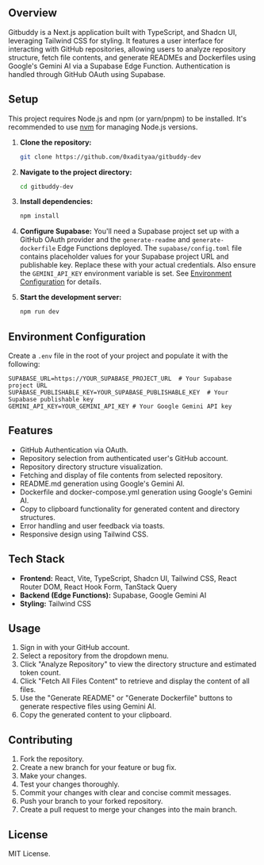## Overview

Gitbuddy is a Next.js application built with TypeScript, and Shadcn UI, leveraging Tailwind CSS for styling.  It features a user interface for interacting with GitHub repositories, allowing users to analyze repository structure, fetch file contents, and generate READMEs and Dockerfiles using Google's Gemini AI via a Supabase Edge Function. Authentication is handled through GitHub OAuth using Supabase.


## Setup

This project requires Node.js and npm (or yarn/pnpm) to be installed.  It's recommended to use [nvm](https://github.com/nvm-sh/nvm#installing-and-updating) for managing Node.js versions.

1. **Clone the repository:**
   ```bash
   git clone https://github.com/0xadityaa/gitbuddy-dev
   ```

2. **Navigate to the project directory:**
   ```bash
   cd gitbuddy-dev
   ```

3. **Install dependencies:**
   ```bash
   npm install
   ```

4. **Configure Supabase:**  You'll need a Supabase project set up with a GitHub OAuth provider and the `generate-readme` and `generate-dockerfile` Edge Functions deployed.  The `supabase/config.toml` file contains placeholder values for your Supabase project URL and publishable key.  Replace these with your actual credentials.  Also ensure the `GEMINI_API_KEY` environment variable is set. See [Environment Configuration](#environment-configuration) for details.


5. **Start the development server:**
   ```bash
   npm run dev
   ```

## Environment Configuration

Create a `.env` file in the root of your project and populate it with the following:

```env
SUPABASE_URL=https://YOUR_SUPABASE_PROJECT_URL  # Your Supabase project URL
SUPABASE_PUBLISHABLE_KEY=YOUR_SUPABASE_PUBLISHABLE_KEY  # Your Supabase publishable key
GEMINI_API_KEY=YOUR_GEMINI_API_KEY # Your Google Gemini API key
```


## Features

- GitHub Authentication via OAuth.
- Repository selection from authenticated user's GitHub account.
- Repository directory structure visualization.
- Fetching and display of file contents from selected repository.
- README.md generation using Google's Gemini AI.
- Dockerfile and docker-compose.yml generation using Google's Gemini AI.
- Copy to clipboard functionality for generated content and directory structures.
- Error handling and user feedback via toasts.
- Responsive design using Tailwind CSS.


## Tech Stack

- **Frontend:** React, Vite, TypeScript, Shadcn UI, Tailwind CSS, React Router DOM, React Hook Form, TanStack Query
- **Backend (Edge Functions):** Supabase, Google Gemini AI
- **Styling:** Tailwind CSS


## Usage

1.  Sign in with your GitHub account.
2.  Select a repository from the dropdown menu.
3.  Click "Analyze Repository" to view the directory structure and estimated token count.
4.  Click "Fetch All Files Content" to retrieve and display the content of all files.
5.  Use the "Generate README" or "Generate Dockerfile" buttons to generate respective files using Gemini AI.
6.  Copy the generated content to your clipboard.


## Contributing

1.  Fork the repository.
2.  Create a new branch for your feature or bug fix.
3.  Make your changes.
4.  Test your changes thoroughly.
5.  Commit your changes with clear and concise commit messages.
6.  Push your branch to your forked repository.
7.  Create a pull request to merge your changes into the main branch.


## License

MIT License.

